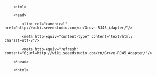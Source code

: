 <!DOCTYPE html>
        <html>
        <head>
            <link rel="canonical" href="http://wiki.seeedstudio.com/cn/Grove-RJ45_Adapter/"/>
            <meta http-equiv="content-type" content="text/html; charset=utf-8"/>
            <meta http-equiv="refresh" content="0;url=http://wiki.seeedstudio.com/cn/Grove-RJ45_Adapter/"/>
        </head>
        </html>